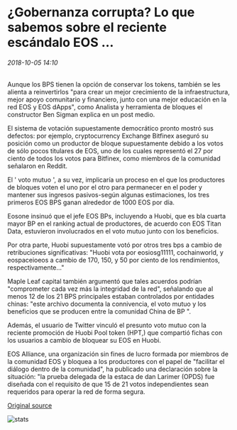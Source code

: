 # ¿Gobernanza corrupta? Lo que sabemos sobre el reciente escándalo EOS ...

###### 2018-10-05 14:10

Aunque los BPS tienen la opción de conservar los tokens, también se les alienta a reinvertirlos "para crear un mejor crecimiento de la infraestructura, mejor apoyo comunitario y financiero, junto con una mejor educación en la red EOS y EOS dApps", como Analista y herramienta de bloques el constructor Ben Sigman explica en un post medio.

El sistema de votación supuestamente democrático pronto mostró sus defectos: por ejemplo, cryptocurrency Exchange Bitfinex aseguró su posición como un productor de bloque supuestamente debido a los votos de sólo pocos titulares de EOS, uno de los cuales representó el 27 por ciento de todos los votos para Bitfinex, como miembros de la comunidad señalaron en Reddit.

El ' voto mutuo ', a su vez, implicaría un proceso en el que los productores de bloques voten el uno por el otro para permanecer en el poder y mantener sus ingresos pasivos-según algunas estimaciones, los tres primeros EOS BPS ganan alrededor de 1000 EOS por día.

Eosone insinuó que el jefe EOS BPs, incluyendo a Huobi, que es bla cuarta mayor BP en el ranking actual de productores, de acuerdo con EOS Titan Data, estuvieron involucrados en el voto mutuo junto con los beneficios.

Por otra parte, Huobi supuestamente votó por otros tres bps a cambio de retribuciones significativas: "Huobi vota por eosiosg11111, cochainworld, y eospaceioeos a cambio de 170, 150, y 50 por ciento de los rendimientos, respectivamente..."

Maple Leaf capital también argumentó que tales acuerdos podrían "comprometer cada vez más la integridad de la red", señalando que al menos 12 de los 21 BPS principales estaban controlados por entidades chinas: "este archivo documenta la connivencia, el voto mutuo y los beneficios que se producen entre la comunidad China de BP ".

Además, el usuario de Twitter vinculó el presunto voto mutuo con la reciente promoción de Huobi Pool token (HPT,) que compartió fichas con los usuarios a cambio de bloquear su EOS en Huobi.

EOS Alliance, una organización sin fines de lucro formada por miembros de la comunidad EOS y bloquea a los productores con el papel de "facilitar el diálogo dentro de la comunidad", ha publicado una declaración sobre la situación: "la prueba delegada de la estaca de dan Larimer (OPDS) fue diseñada con el requisito de que 15 de 21 votos independientes sean requeridos para operar la red de forma segura.

[Original source](https://cointelegraph.com/news/corrupt-governance-what-we-know-about-recent-eos-scandal)

![stats](https://c.statcounter.com/11760860/0/a89fa40b/1/ "stats")